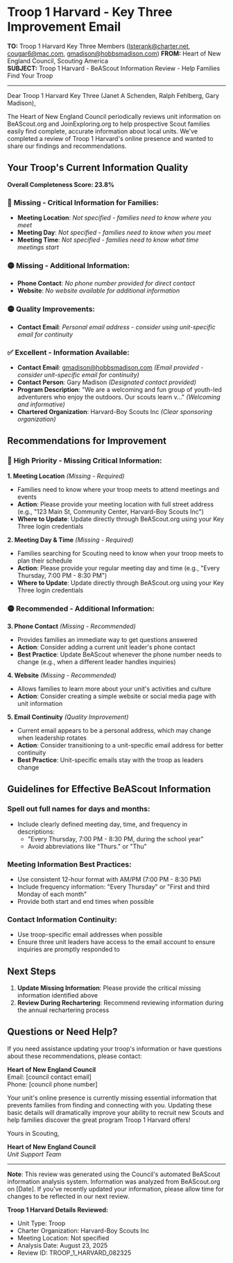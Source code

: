 # Troop 1 Harvard - Key Three Improvement Email

**TO:** Troop 1 Harvard Key Three Members (lsterank@charter.net, cougar6@mac.com, gmadison@hobbsmadison.com)
**FROM:** Heart of New England Council, Scouting America  
**SUBJECT:** Troop 1 Harvard - BeAScout Information Review - Help Families Find Your Troop  

---

Dear Troop 1 Harvard Key Three (Janet A Schenden, Ralph  Fehlberg, Gary Madison),

The Heart of New England Council periodically reviews unit information on BeAScout.org and JoinExploring.org to help prospective Scout families easily find complete, accurate information about local units. We've completed a review of Troop 1 Harvard's online presence and wanted to share our findings and recommendations.

## Your Troop's Current Information Quality

**Overall Completeness Score: 23.8%**

### 🔴 **Missing - Critical Information for Families:**
- **Meeting Location**: *Not specified - families need to know where you meet*
- **Meeting Day**: *Not specified - families need to know when you meet*
- **Meeting Time**: *Not specified - families need to know what time meetings start*

### 🟡 **Missing - Additional Information:**
- **Phone Contact**: *No phone number provided for direct contact*
- **Website**: *No website available for additional information*

### 🟡 **Quality Improvements:**
- **Contact Email**: *Personal email address - consider using unit-specific email for continuity*

### ✅ **Excellent - Information Available:**
- **Contact Email**: gmadison@hobbsmadison.com *(Email provided - consider unit-specific email for continuity)*
- **Contact Person**: Gary Madison *(Designated contact provided)*
- **Program Description**: "We are a welcoming and fun group of youth-led adventurers who enjoy the outdoors. Our scouts learn v..." *(Welcoming and informative)*
- **Chartered Organization**: Harvard-Boy Scouts Inc *(Clear sponsoring organization)*

## Recommendations for Improvement

### 🔴 **High Priority - Missing Critical Information:**

**1. Meeting Location** *(Missing - Required)*
- Families need to know where your troop meets to attend meetings and events
- **Action**: Please provide your meeting location with full street address (e.g., "123 Main St, Community Center, Harvard-Boy Scouts Inc")
- **Where to Update**: Update directly through BeAScout.org using your Key Three login credentials

**2. Meeting Day & Time** *(Missing - Required)*
- Families searching for Scouting need to know when your troop meets to plan their schedule
- **Action**: Please provide your regular meeting day and time (e.g., "Every Thursday, 7:00 PM - 8:30 PM")
- **Where to Update**: Update directly through BeAScout.org using your Key Three login credentials

### 🟡 **Recommended - Additional Information:**

**3. Phone Contact** *(Missing - Recommended)*
- Provides families an immediate way to get questions answered
- **Action**: Consider adding a current unit leader's phone contact
- **Best Practice**: Update BeAScout whenever the phone number needs to change (e.g., when a different leader handles inquiries)

**4. Website** *(Missing - Recommended)*
- Allows families to learn more about your unit's activities and culture
- **Action**: Consider creating a simple website or social media page with unit information

**5. Email Continuity** *(Quality Improvement)*
- Current email appears to be a personal address, which may change when leadership rotates
- **Action**: Consider transitioning to a unit-specific email address for better continuity
- **Best Practice**: Unit-specific emails stay with the troop as leaders change


## Guidelines for Effective BeAScout Information

### **Spell out full names for days and months:**
- Include clearly defined meeting day, time, and frequency in descriptions:
  - "Every Thursday, 7:00 PM - 8:30 PM, during the school year"
  - Avoid abbreviations like "Thurs." or "Thu"

### **Meeting Information Best Practices:**
- Use consistent 12-hour format with AM/PM (7:00 PM - 8:30 PM)
- Include frequency information: "Every Thursday" or "First and third Monday of each month"
- Provide both start and end times when possible

### **Contact Information Continuity:**
- Use troop-specific email addresses when possible
- Ensure three unit leaders have access to the email account to ensure inquiries are promptly responded to

## Next Steps

1. **Update Missing Information**: Please provide the critical missing information identified above
2. **Review During Rechartering**: Recommend reviewing information during the annual rechartering process

## Questions or Need Help?

If you need assistance updating your troop's information or have questions about these recommendations, please contact:

**Heart of New England Council**  
Email: [council contact email]  
Phone: [council phone number]

Your unit's online presence is currently missing essential information that prevents families from finding and connecting with you. Updating these basic details will dramatically improve your ability to recruit new Scouts and help families discover the great program Troop 1 Harvard offers!

Yours in Scouting,

**Heart of New England Council**  
*Unit Support Team*

---

**Note**: This review was generated using the Council's automated BeAScout information analysis system. Information was analyzed from BeAScout.org on [Date]. If you've recently updated your information, please allow time for changes to be reflected in our next review.

**Troop 1 Harvard Details Reviewed:**
- Unit Type: Troop
- Charter Organization: Harvard-Boy Scouts Inc  
- Meeting Location: Not specified
- Analysis Date: August 23, 2025
- Review ID: TROOP_1_HARVARD_082325
